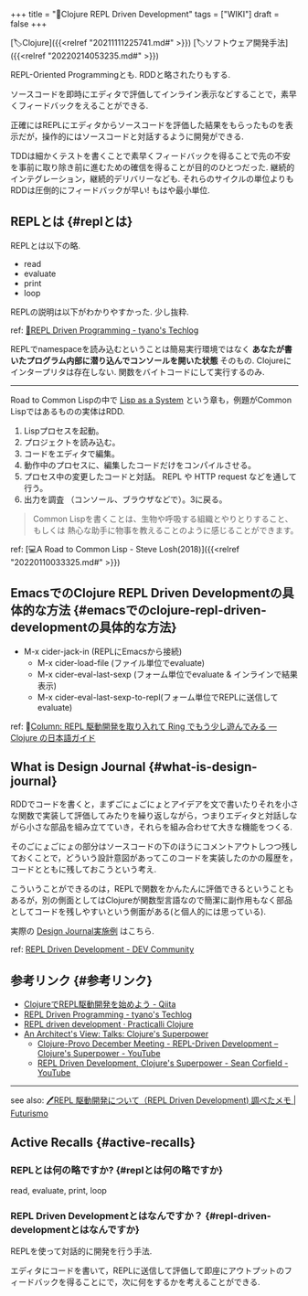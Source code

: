 +++
title = "📝Clojure REPL Driven Development"
tags = ["WIKI"]
draft = false
+++

[🏷Clojure]({{<relref "20211111225741.md#" >}}) [🏷ソフトウェア開発手法]({{<relref "20220214053235.md#" >}})

REPL-Oriented Programmingとも. RDDと略されたりもする.

ソースコードを即時にエディタで評価してインライン表示などすることで，素早くフィードバックをえることができる.

正確にはREPLにエディタからソースコードを評価した結果をもらったものを表示だが，操作的にはソースコードと対話するように開発ができる.

TDDは細かくテストを書くことで素早くフィードバックを得ることで先の不安を事前に取り除き前に進むための確信を得ることが目的のひとつだった. 継続的インテグレーション，継続的デリバリーなども.
それらのサイクルの単位よりもRDDは圧倒的にフィードバックが早い! もはや最小単位.


## REPLとは {#replとは}

REPLとは以下の略.

-   read
-   evaluate
-   print
-   loop

REPLの説明は以下がわかりやすかった. 少し抜粋.

ref: [🔗REPL Driven Programming - tyano's Techlog](https://tyano.shelfinc.com/post/48110396231/repl-driven-programming)

REPLでnamespaceを読み込むということは簡易実行環境ではなく **あなたが書いたプログラム内部に潜り込んでコンソールを開いた状態** そのもの. Clojureにインタープリタは存在しない. 関数をバイトコードにして実行するのみ.

---

Road to Common Lispの中で [Lisp as a System](https://gist.github.com/y2q-actionman/49d7587912b2786eb68643afde6ca192#lisp-as-a-system) という章も，例題がCommon Lispではあるものの実体はRDD.

1.  Lispプロセスを起動。
2.  プロジェクトを読み込む。
3.  コードをエディタで編集。
4.  動作中のプロセスに、編集したコードだけをコンパイルさせる。
5.  プロセス中の変更したコードと対話。 REPL や HTTP request などを通して行う。
6.  出力を調査 （コンソール、ブラウザなどで）。3に戻る。

> Common Lispを書くことは、生物や呼吸する組織とやりとりすること、もしくは 熱心な助手に物事を教えることのように感じることができます。

ref: [💻A Road to Common Lisp - Steve Losh(2018)]({{<relref "20220110033325.md#" >}})


## EmacsでのClojure REPL Driven Developmentの具体的な方法 {#emacsでのclojure-repl-driven-developmentの具体的な方法}

-   M-x cider-jack-in (REPLにEmacsから接続)
    -   M-x cider-load-file (ファイル単位でevaluate)
    -   M-x cider-eval-last-sexp (フォーム単位でevaluate & インラインで結果表示)
    -   M-x cider-eval-last-sexp-to-repl(フォーム単位でREPLに送信してevaluate)

ref: 🔗[Column: REPL 駆動開発を取り入れて Ring でもう少し遊んでみる — Clojure の日本語ガイド](http://ayato-p.github.io/clojure-beginner/intro%5Fweb%5Fdevelopment/column%5Frdd%5Fand%5Fmore%5Fring.html)


## What is Design Journal {#what-is-design-journal}

RDDでコードを書くと，まずごにょごにょとアイデアを文で書いたりそれを小さな関数で実装して評価してみたりを繰り返しながら，つまりエディタと対話しながら小さな部品を組み立てていき，それらを組み合わせて大きな機能をつくる.

そのごにょごにょの部分はソースコードの下のほうにコメントアウトしつつ残しておくことで，どういう設計意図があってこのコードを実装したのかの履歴を，コードとともに残しておこうという考え.

こういうことができるのは，REPLで関数をかんたんに評価できるということもあるが，別の側面としてはClojureが関数型言語なので簡潔に副作用もなく部品としてコードを残しやすいという側面がある(と個人的には思っている).

実際の [Design Journal実施例](https://github.com/practicalli-john/tictactoe-reagent/blob/master/src/tictactoe%5Freagent/core.cljs#L124) はこちら.

ref: [REPL Driven Development - DEV Community](https://dev.to/jr0cket/repl-driven-development-ano)


## 参考リンク {#参考リンク}

-   [ClojureでREPL駆動開発を始めよう - Qiita](https://qiita.com/lagenorhynque/items/d68934546fa7283bad9d)
-   [REPL Driven Programming - tyano's Techlog](https://tyano.shelfinc.com/post/48110396231/repl-driven-programming)
-   [REPL driven development · Practicalli Clojure](https://practical.li/clojure/repl-driven-development.html)
-   [An Architect's View: Talks: Clojure's Superpower](https://corfield.org/blog/2020/11/24/talks-clojures-superpower/)
    -   [Clojure-Provo December Meeting - REPL-Driven Development – Clojure's
        Superpower - YouTube](https://www.youtube.com/watch?v=skEXGSp10Xs)
    -   [REPL Driven Development, Clojure's Superpower - Sean Corfield - YouTube](https://www.youtube.com/watch?v=gIoadGfm5T8)

---

see also: [🖊REPL 駆動開発について（REPL Driven Development) 調べたメモ | Futurismo](https://futurismo.biz/archives/5717/)


## Active Recalls {#active-recalls}


### REPLとは何の略ですか? {#replとは何の略ですか}

read, evaluate, print, loop


### REPL Driven Developmentとはなんですか？ {#repl-driven-developmentとはなんですか}

REPLを使って対話的に開発を行う手法.

エディタにコードを書いて，REPLに送信して評価して即座にアウトプットのフィードバックを得ることにで，次に何をするかを考えることができる.
